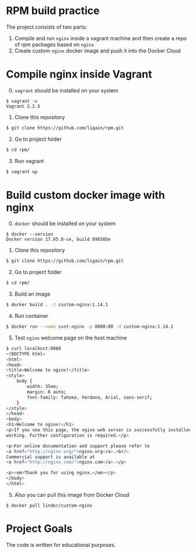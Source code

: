 # RPM build  practice
The project consists of two parts:
1) Compile and run `nginx` inside a vagrant machine and then create a repo of rpm packages based on `nginx`
2) Create custom `nginx` docker image and push it into the Docker Cloud

# Compile nginx inside Vagrant  

0) `vagrant`  should be installed on your system
```
$ vagrant -v
Vagrant 2.2.5
```
1) Clone this repository
```bash  
$ git clone https://github.com/ligain/rpm.git  
``` 
2) Go to project folder
```bash  
$ cd rpm/
```  
3) Run vagrant
```bash  
$ vagrant up
```  
# Build custom docker image with nginx
0) `docker`  should be installed on your system
```
$ docker --version
Docker version 17.05.0-ce, build 89658be
```
1) Clone this repository
```bash  
$ git clone https://github.com/ligain/rpm.git  
``` 
2) Go to project folder
```bash  
$ cd rpm/
```  
3) Build an image
```bash  
$ docker build . -t custom-nginx:1.14.1
```  
4) Run container
```bash  
$ docker run --name cust-nginx -p 8080:80 -d custom-nginx:1.14.1
```  
5) Test `nginx`  welcome page on the host machine
```bash  
$ curl localhost:8080
<!DOCTYPE html>
<html>
<head>
<title>Welcome to nginx!</title>
<style>
    body {
        width: 35em;
        margin: 0 auto;
        font-family: Tahoma, Verdana, Arial, sans-serif;
    }
</style>
</head>
<body>
<h1>Welcome to nginx!</h1>
<p>If you see this page, the nginx web server is successfully installed and
working. Further configuration is required.</p>

<p>For online documentation and support please refer to
<a href="http://nginx.org/">nginx.org</a>.<br/>
Commercial support is available at
<a href="http://nginx.com/">nginx.com</a>.</p>

<p><em>Thank you for using nginx.</em></p>
</body>
</html>
``` 
5) Also you can pull this image from Docker Cloud
```
$ docker pull linder/custom-nginx
```

# Project Goals 
The code is written for educational purposes.